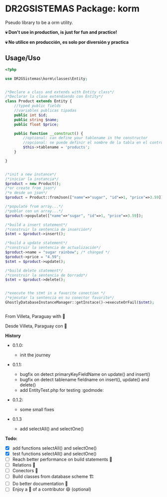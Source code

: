 # DR2GSISTEMAS Package: korm

Pseudo library to be a orm utility.

**:skull: Don't use in production, is just for fun and practice!**

**:skull: No utilice en producción, es solo por diversión y practica**

## Usage/Uso

````PHP
<?php

use DR2GSistemas\korm\classes\Entity;


/*Declare a class and extends with Entity class*/
/*Declarar la clase extendiendo con Entity*/
class Product extends Entity {
    //typed public fields
    //variables publicas tipadas
    public int $id;
    public string $name;
    public float $price;

    public function __construct() {
        //optional: can define your tablename in the constructor
        //opcional: se puede definir el nombre de la tabla en el contructor
        $this->tablename = 'products';
    }

}


/*init a new instance*/
/*iniciar la instancia*/
$product = new Product();
/*or create from json*/
/*o desde un json*/
$product = Product::fromJson(["name"=>"sugar", "id"=>1, "price"=>3.59]);

/*populate from array...*/
/*poblar con un array...*/
$product->populate(["name"=>"sugar", "id"=>1, "price"=>3.59]);

/*build a insert statement*/
/*construir la sentencia de inserción*/
$stmt = $product->insert();

/*build a update statement*/
/*construir la sentencia de actualización*/
$product->name = "sugar rainbow"; /* changed */
$product->price = "4.59";
$stmt = $product->update();

/*build delete statement*/
/*construir la sentencia de borrado*/
$stmt = $product->delete();


/*execute the stmt in a favorite conection */
/*ejecutar la sentencia en su conector favorito*/
GhostlyDatabaseInstanceManager::getInstace()->executeOrFail($stmt);



````
From Villeta, Paraguay with :sparkling_heart:

Desde Villeta, Paraguay con :sparkling_heart:

**History**

- 0.1.0:
    - init the journey

- 0.1.1:
    - bugfix on detect primaryKeyFieldName on update() and insert()
    - bugfix on detect tablename fieldname on insert(), update() and delete()
    - add EntityTest.php for testing :godmode:

- 0.1.2:
    - some small fixes

- 0.1.3
    - add selectAll() and selectOne()

**Todo:**

- [x] add functions selectAll() and selectOne()
- [x] test functions selectAll() and selectOne()
- [ ] Reach better performance on build statements :speedboat:
- [ ] Relations :link:
- [ ] Conectors :electric_plug:
- [ ] Build classes from database scheme :building_construction:
- [ ] Do better documentation :book:
- [ ] Enjoy a :beer: of a contributor :smile: (optional)
